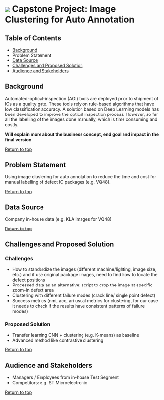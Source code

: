 # ![](https://ga-dash.s3.amazonaws.com/production/assets/logo-9f88ae6c9c3871690e33280fcf557f33.png) Capstone Project: Image Clustering for Auto Annotation

## Table of Contents
- [Background](#Background)  
- [Problem Statement](#Problem-Statement) 
- [Data Source](#Data-Source)
- [Challenges and Proposed Solution](#Challenges-and-Proposed-Solution)  
- [Audience and Stakeholders](#Audience-and-Stakeholders)

## Background
Automated-optical-inspection (AOI) tools are deployed prior to shipment of ICs as a quality gate. These tools rely on rule-based algorithms that have low classification accuracy. A solution based on Deep Learning models has been developed to improve the optical inspection process. However, so far all the labelling of the images done manually, which is time consuming and costly. 

**Will explain more about the business concept, end goal and impact in the final version**

[Return to top](#Table-of-Contents)  

## Problem Statement
Using image clustering for auto annotation to reduce the time and cost for manual labelling of defect IC packages (e.g. VQ48). 

[Return to top](#Table-of-Contents)  

## Data Source
Company in-house data (e.g. KLA images for VQ48)

[Return to top](#Table-of-Contents)

## Challenges and Proposed Solution
### Challenges
- How to standardize the images (different machine/lighting, image size, etc.) and if use original package images, need to find how to locate the defect positions 
- Processed data as an alternative: script to crop the image at specific zoom-in defect area 
- Clustering with different failure modes (crack line/ single point defect)
- Success metrics (nmi, acc, ari usual metrics for clustering, for our case it needs to check if the results have consistent patterns of failure modes)
  
### Proposed Solution
- Transfer learning CNN + clustering (e.g. K-means) as baseline
- Advanced method like contrastive clustering

[Return to top](#Table-of-Contents)  

## Audience and Stakeholders
- Managers / Employees from in-house Test Segment 
- Competitors: e.g. ST Microelectronic

[Return to top](#Table-of-Contents)  